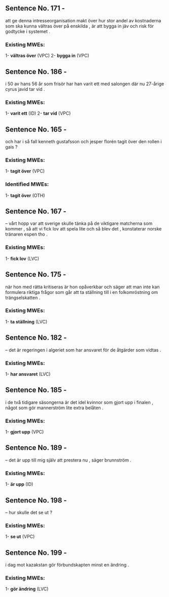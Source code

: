 ## Sentence No. 171 - 
att ge denna intresseorganisation makt över hur stor andel av kostnaderna som ska kunna vältras över på enskilda , är att bygga in jäv och risk för godtycke i systemet . 
### Existing MWEs: 
1- **vältras över** (VPC)
2- **bygga in** (VPC)
## Sentence No. 186 - 
i 50 av hans 56 år som frisör har han varit ett med salongen där nu 27-årige cyrus javid tar vid . 
### Existing MWEs: 
1- **varit ett** (ID)
2- **tar vid** (VPC)
## Sentence No. 165 - 
och har i så fall kenneth gustafsson och jesper florén tagit över den rollen i gais ? 
### Existing MWEs: 
1- **tagit över** (VPC)
### Identified MWEs: 
1- **tagit över** (OTH)
## Sentence No. 167 - 
– vårt hopp var att sverige skulle tänka på de viktigare matcherna som kommer , så att vi fick lov att spela lite och så blev det , konstaterar norske tränaren espen tho . 
### Existing MWEs: 
1- **fick lov** (LVC)
## Sentence No. 175 - 
när hon med rätta kritiseras är hon opåverkbar och säger att man inte kan formulera riktiga frågor som går att ta ställning till i en folkomröstning om trängselskatten . 
### Existing MWEs: 
1- **ta ställning** (LVC)
## Sentence No. 182 - 
– det är regeringen i algeriet som har ansvaret för de åtgärder som vidtas . 
### Existing MWEs: 
1- **har ansvaret** (LVC)
## Sentence No. 185 - 
i de två tidigare säsongerna är det idel kvinnor som gjort upp i finalen , något som gör mannerström lite extra belåten . 
### Existing MWEs: 
1- **gjort upp** (VPC)
## Sentence No. 189 - 
– det är upp till mig själv att pres­tera nu , säger brunnström . 
### Existing MWEs: 
1- **är upp** (ID)
## Sentence No. 198 - 
– hur skulle det se ut ? 
### Existing MWEs: 
1- **se ut** (VPC)
## Sentence No. 199 - 
i dag mot kazakstan gör förbundskapten minst en ändring . 
### Existing MWEs: 
1- **gör ändring** (LVC)
